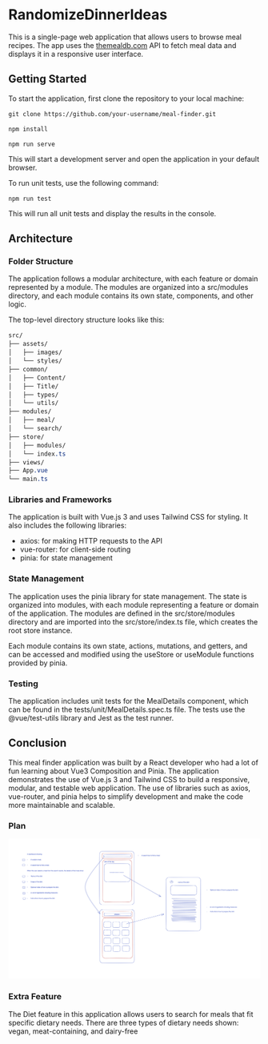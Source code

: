 # RandomizeDinnerIdeas

This is a single-page web application that allows users to browse meal recipes. The app uses the [themealdb.com](https://www.themealdb.com/api.php) API to fetch meal data and displays it in a responsive user interface.

## Getting Started

To start the application, first clone the repository to your local machine:

```console
git clone https://github.com/your-username/meal-finder.git
```

```console
npm install
```

```console
npm run serve
```

This will start a development server and open the application in your default browser.

To run unit tests, use the following command:

```console
npm run test
```

This will run all unit tests and display the results in the console.

## Architecture

### Folder Structure

The application follows a modular architecture, with each feature or domain represented by a module. The modules are organized into a src/modules directory, and each module contains its own state, components, and other logic.

The top-level directory structure looks like this:

```css
src/
├── assets/
│   ├── images/
│   └── styles/
├── common/
│   ├── Content/
│   ├── Title/
│   ├── types/
│   └── utils/
├── modules/
│   ├── meal/
│   └── search/
├── store/
│   ├── modules/
│   └── index.ts
├── views/
├── App.vue
└── main.ts
```

### Libraries and Frameworks

The application is built with Vue.js 3 and uses Tailwind CSS for styling. It also includes the following libraries:

 - axios: for making HTTP requests to the API
 - vue-router: for client-side routing
 - pinia: for state management

### State Management

The application uses the pinia library for state management. The state is organized into modules, with each module representing a feature or domain of the application. The modules are defined in the src/store/modules directory and are imported into the src/store/index.ts file, which creates the root store instance.

Each module contains its own state, actions, mutations, and getters, and can be accessed and modified using the useStore or useModule functions provided by pinia.

### Testing

The application includes unit tests for the MealDetails component, which can be found in the tests/unit/MealDetails.spec.ts file. The tests use the @vue/test-utils library and Jest as the test runner.

## Conclusion

This meal finder application was built by a React developer who had a lot of fun learning about Vue3 Composition and Pinia. The application demonstrates the use of Vue.js 3 and Tailwind CSS to build a responsive, modular, and testable web application. The use of libraries such as axios, vue-router, and pinia helps to simplify development and make the code more maintainable and scalable.

<!-- // Add draw_a_plan.png -->
### Plan

![quick plan of attack in excalidraw](./src/assets/draw_a_plan.png)

### Extra Feature

The Diet feature in this application allows users to search for meals that fit specific dietary needs. There are three types of dietary needs shown: vegan, meat-containing, and dairy-free